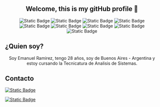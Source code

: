 
### <h2 align="center"> Welcome, this is my gitHub profile  👋 </h2>
<div align="center">

![Static Badge](https://img.shields.io/badge/-C%23-blue?logo=csharp)
![Static Badge](https://img.shields.io/badge/-.Net-blue?logo=dotnet)
![Static Badge](https://img.shields.io/badge/-HTML-black?logo=html5)
![Static Badge](https://img.shields.io/badge/-Css-orange?logo=css3)
![Static Badge](https://img.shields.io/badge/-Javascript-gray?logo=javascript)
![Static Badge](https://img.shields.io/badge/-MySql-white?logo=mysql)
![Static Badge](https://img.shields.io/badge/-Microsoft_Sql_Server-blue?logo=microsoftsqlserver)
![Static Badge](https://img.shields.io/badge/-Angular-red?logo=angular)
![Static Badge](https://img.shields.io/badge/-Typescript-white?logo=typescript)

</div>






## ¿Quien soy?
<p align="center"> Soy Emanuel Ramirez, tengo 28 años, soy de Buenos Aires - Argentina y estoy cursando la  Tecnicatura de Analisis de Sistemas. </p>


##  Contacto
<a href="https://www.linkedin.com/in/emanuel-ramirez-3b875220b/">
  
  ![Static Badge](https://img.shields.io/badge/-linkedin-blue?logo=linkedin)
  
</a>  
<a href="emanuelramirez169@gmail.com">
  
  ![Static Badge](https://img.shields.io/badge/-emanuelramirez169@gmail.com-white?logo=gmail)

  
</a>  

<!--
**EmaRamirez/EmaRamirez** is a ✨ _special_ ✨ repository because its `README.md` (this file) appears on your GitHub profile.

Here are some ideas to get you started:

- 🔭 I’m currently working on ...
- 🌱 I’m currently learning ...
- 👯 I’m looking to collaborate on ...
- 🤔 I’m looking for help with ...
- 💬 Ask me about ...
- 📫 How to reach me: ...
- 😄 Pronouns: ...
- ⚡ Fun fact: ...
-->
